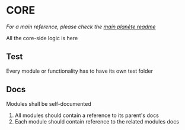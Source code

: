 # CORE
*For a main reference, please check the [main planète readme](../README.md)*

All the core-side logic is here

## Test
Every module or functionality has to have its own test folder

## Docs
Modules shall be self-documented
  1. All modules should contain a reference to its parent's docs
  2. Each module should contain reference to the related modules docs
